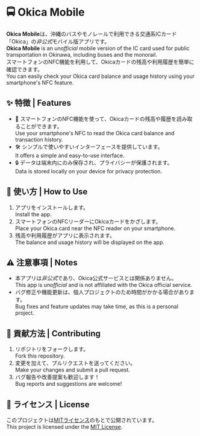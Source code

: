 # 🚍 Okica Mobile

**Okica Mobile**は、沖縄のバスやモノレールで利用できる交通系ICカード「Okica」の*非公式*モバイル版アプリです。  
**Okica Mobile** is an *unofficial* mobile version of the IC card used for public transportation in Okinawa, including buses and the monorail.  
スマートフォンのNFC機能を利用して、Okicaカードの残高や利用履歴を簡単に確認できます。  
You can easily check your Okica card balance and usage history using your smartphone's NFC feature.

## ✨ 特徴 | Features

- 📱 スマートフォンのNFC機能を使って、Okicaカードの残高や履歴を読み取ることができます。  
  Use your smartphone's NFC to read the Okica card balance and transaction history.
- 🛠 シンプルで使いやすいインターフェースを提供しています。  
  It offers a simple and easy-to-use interface.
- 🔒 データは端末内にのみ保存され、プライバシーが保護されます。  
  Data is stored locally on your device for privacy protection.

## 🚀 使い方 | How to Use

1. アプリをインストールします。  
   Install the app.
2. スマートフォンのNFCリーダーにOkicaカードをかざします。  
   Place your Okica card near the NFC reader on your smartphone.
3. 残高や利用履歴がアプリに表示されます。  
   The balance and usage history will be displayed on the app.

## ⚠️ 注意事項 | Notes

- 本アプリは*非公式*であり、Okica公式サービスとは関係ありません。  
  This app is *unofficial* and is not affiliated with the Okica official service.
- バグ修正や機能更新は、個人プロジェクトのため時間がかかる場合があります。  
  Bug fixes and feature updates may take time, as this is a personal project.

## 🤝 貢献方法 | Contributing

1. リポジトリをフォークします。  
   Fork this repository.
2. 変更を加えて、プルリクエストを送ってください。  
   Make your changes and submit a pull request.
3. バグ報告や改善提案も歓迎します！  
   Bug reports and suggestions are welcome!

## 📄 ライセンス | License

このプロジェクトは[MITライセンス](LICENSE)のもとで公開されています。  
This project is licensed under the [MIT License](LICENSE).
